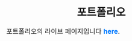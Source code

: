 <h1 style="text-align: center;"> <strong>포트폴리오</strong> </h1>

<p style="font-size: 1.1rem;">포트폴리오의 라이브 페이지입니다 <a href="https://HyeonWoo-Shin.github.io/my-portfolio" style="color: #007bff; text-decoration: none; font-weight: bold;">here</a>.</p>
